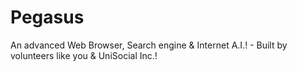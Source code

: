 # Pegasus
An advanced Web Browser, Search engine &amp; Internet A.I.! - Built by volunteers like you &amp; UniSocial Inc.!
